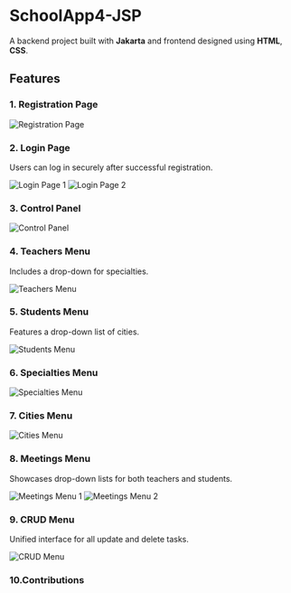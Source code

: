 # SchoolApp4-JSP

A backend project built with **Jakarta** and frontend designed using **HTML**, **CSS**.

## Features

### 1. Registration Page

![Registration Page](https://github.com/billmazio/schoolapp4-jsp/assets/116730698/19a60f28-4a04-42d5-bdb0-c9cd18171049.png)

### 2. Login Page 

Users can log in securely after successful registration.

![Login Page 1](https://github.com/billmazio/schoolapp4-jsp/assets/116730698/90967e32-8f4c-429f-92a9-6aa742bb1b74.png)
![Login Page 2](https://github.com/billmazio/schoolapp4-jsp/assets/116730698/fa82a227-be3b-4a0a-93ca-c52eae013765.png)

### 3. Control Panel

![Control Panel](https://github.com/billmazio/schoolapp4-jsp/assets/116730698/e85a7696-2ff0-40cb-8390-6668979d5347.png)

### 4. Teachers Menu

Includes a drop-down for specialties.

![Teachers Menu](https://github.com/billmazio/schoolapp4-jsp/assets/116730698/01c7add9-f1e6-4b24-a019-8d12a9669d4a.png)

### 5. Students Menu

Features a drop-down list of cities.

![Students Menu](https://github.com/billmazio/schoolapp4-jsp/assets/116730698/e2b71a95-4959-478d-a36a-fa1d12324da6.png)

### 6. Specialties Menu

![Specialties Menu](https://github.com/billmazio/schoolapp4-jsp/assets/116730698/b45d93c8-d0bf-4aa6-954e-6c6b40e21a06.png)

### 7. Cities Menu

![Cities Menu](https://github.com/billmazio/schoolapp4-jsp/assets/116730698/0b2bf7a6-d879-49c1-a11a-f21a4281b73e.png)

### 8. Meetings Menu

Showcases drop-down lists for both teachers and students.

![Meetings Menu 1](https://github.com/billmazio/schoolapp4-jsp/assets/116730698/68c69da7-bce8-4cd3-b529-a60cade996e7.png)
![Meetings Menu 2](https://github.com/billmazio/schoolapp4-jsp/assets/116730698/ad250c64-8848-49c0-87c2-9d418e5d18a4.png)


### 9. CRUD Menu

Unified interface for all update and delete tasks.

![CRUD Menu](https://github.com/billmazio/schoolapp4-jsp/assets/116730698/1d4c9ed8-fb92-4951-b5dc-0643b16e127a.png)

### 10.Contributions

